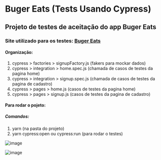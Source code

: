 # Buger Eats (Tests Usando Cypress)

## Projeto de testes de aceitação do app Buger Eats

### Site utilizado para os testes: [Buger Eats](https://buger-eats-qa.vercel.app/)

#### Organização:
1. cypress > factories > signupFactory.js (fakers para mockar dados)
2. cypress > integration > home.spec.js (chamada de casos de testes da pagina home)
3. cypress > integration > signup.spec.js (chamada de casos de testes da pagina de cadastro)
4. cypress > pages > home.js (casos de testes da pagina home)
5. cypress > pages > signup.js (casos de testes da pagina de cadastro)

#### Para rodar o pojeto:
##### Comandos:
1. yarn (na pasta do projeto)
2. yarn cypress:open ou cypress:run (para rodar o testes)

![image](https://user-images.githubusercontent.com/71274564/160697053-63180612-a16b-4426-b72c-903cf4659e8c.png)

![image](https://user-images.githubusercontent.com/71274564/160697271-e615001f-1757-4c5e-8145-2ac2ff9998af.png)
